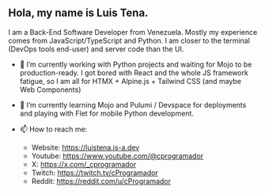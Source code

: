 ## Hola, my name is Luis Tena.
I am a Back-End Software Developer from Venezuela. Mostly my experience comes from JavaScript/TypeScript and Python. I am closer to the terminal (DevOps tools end-user) and server code than the UI.

- 🔭 I’m currently working with Python projects and waiting for Mojo to be production-ready.
I got bored with React and the whole JS framework fatigue, so I am all for HTMX + Alpine.js + Tailwind CSS (and maybe Web Components)

- 🌱 I’m currently learning Mojo and Pulumi / Devspace for deployments and playing with Flet for mobile Python development.

- 📫 How to reach me:
  - Website: https://luistena.is-a.dev
  - Youtube: https://www.youtube.com/@cprogramador
  - X: https://x.com/_cprogramador
  - Twitch: https://twitch.tv/cProgramador
  - Reddit: https://reddit.com/u/cProgramador

